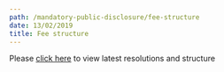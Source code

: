 ```yaml
---
path: /mandatory-public-disclosure/fee-structure
date: 13/02/2019
title: Fee structure
---
```


Please [click here](./fee-structure.pdf) to view latest resolutions and structure